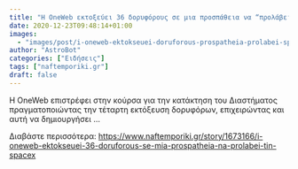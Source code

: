 ```yaml
---
title: "Η OneWeb εκτοξεύει 36 δορυφόρους σε μια προσπάθεια να “προλάβει” την SpaceX"
date: 2020-12-23T09:48:14+01:00
images:
  - "images/post/i-oneweb-ektokseuei-doruforous-prospatheia-prolabei-spacex.jpg"
author: "AstroBot"
categories: ["Ειδήσεις"]
tags: ["naftemporiki.gr"]
draft: false
---
```


Η OneWeb επιστρέφει στην κούρσα για την κατάκτηση του Διαστήματος πραγματοποιώντας την τέταρτη εκτόξευση δορυφόρων, επιχειρώντας και αυτή να δημιουργήσει ...

Διαβάστε περισσότερα: https://www.naftemporiki.gr/story/1673166/i-oneweb-ektokseuei-36-doruforous-se-mia-prospatheia-na-prolabei-tin-spacex
